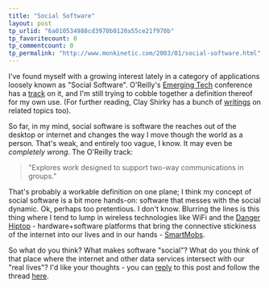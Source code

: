 ```yaml
---
title: "Social Software"
layout: post
tp_urlid: "6a010534988cd3970b0120a55ce21f970b"
tp_favoritecount: 0
tp_commentcount: 0
tp_permalink: "http://www.monkinetic.com/2003/01/social-software.html"
---
```

I&#39;ve found myself with a growing interest lately in a category of applications loosely known as &quot;Social Software&quot;. O&#39;Reilly&#39;s <a href="http://conferences.oreillynet.com/etcon/">Emerging Tech</a> conference has a <a href="http://conferences.oreillynet.com/pub/w/22/track_ssoftware.html">track</a> on it, and I&#39;m still trying to cobble together a definition thereof for my own use. (For further reading, Clay Shirky has a bunch of <a href="http://www.shirky.com/">writings</a> on related topics too).

So far, in my mind, social software is software the reaches out of the desktop or internet and changes the way I move though the world as a person. That&#39;s weak, and entirely too vague, I know. It may even be <i>completely wrong</i>. The O&#39;Reilly track:

<blockquote>&quot;Explores work designed to support two-way communications in groups.&quot;</blockquote>

That&#39;s probably a workable definition on one plane; I think my concept of social software is a bit more hands-on: software that messes with the social dynamic. Ok, perhaps too pretentious. I don&#39;t know. Blurring the lines is this thing where I tend to lump in wireless technologies like WiFi and the <a href="http://www.hiptop.com">Danger Hiptop</a> - hardware+software platforms that bring the connective stickiness of the internet into our lives and in our hands - <a href="http://www.smartmobs.com">SmartMobs</a>.

So what do you think? What makes software &quot;social&quot;? What do you think of that place where the internet and other data services intersect with our &quot;real lives&quot;? I&#39;d like your thoughts - you can <a href="&lt;!--#siteurl--&gt;&lt;!--#msgnum--&gt;/reply">reply</a> to this post and follow the thread <a href="&lt;!--#siteurl--&gt;discussion/thread.html$msgnum=&lt;!--#msgnum--&gt;">here</a>.
